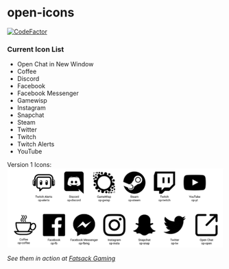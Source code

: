 # open-icons

[![CodeFactor](https://www.codefactor.io/repository/github/archgirl/open-icons/badge)](https://www.codefactor.io/repository/github/archgirl/open-icons)

<h3>Current Icon List</h3>

- Open Chat in New Window
- Coffee
- Discord
- Facebook
- Facebook Messenger
- Gamewisp
- Instagram
- Snapchat
- Steam
- Twitter
- Twitch
- Twitch Alerts
- YouTube

Version 1 Icons:
![image of current icons](https://github.com/archgirl/open-icons/blob/master/PROMO.jpg?raw=true)

*See them in action at [Fatsack Gaming](www.fatsackgaming.com)*
